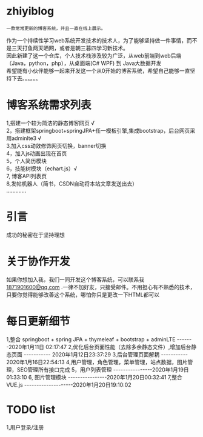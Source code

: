 # zhiyiblog
    一款常常更新的博客系统，并且一直在线上展示。
  作为一个持续性学习web系统开发技术的技术人，为了能够坚持做一件事情，而不是三天打鱼两天晒网，或者是朝三暮四学习新技术。<br>
因此新建了这一个仓库，个人技术栈涉及较为广泛，从web前端到web后端（Java，python，php），从桌面端(C# WPF) 到 Java大数据开发<br>
希望能有小伙伴能够一起来开发这一个从0开始的博客系统，希望自己能够一直坚持下去。。。。。。<br>


# 博客系统需求列表

1,搭建一个较为简洁的静态博客网页 √ <br>
2，搭建框架springboot+springJPA+任一模板引擎,集成bootstrap，后台网页采用adminlte3 √<br>
3,加入css动效修饰网页切换，banner切换<br>
4，加入js动画出现在首页<br>
5，个人简历模块<br>
6，技能树模块（echart.js）√ <br>
7, 博客API列表页<br>
8,发帖机器人（简书，CSDN自动将本站文章发送出去）<br>
.............<br>

# 引言
成功的秘密在于坚持理想<br>

# 关于协作开发
如果你想加入我，我们一同开发这个博客系统，可以联系我 1871901600@qq.com  .一律不加好友，只接受邮件。不用担心有不熟悉的技术，只要你觉得能够改善这个系统，哪怕你只是更改一下HTML都可以


# 每日更新细节
1,整合 springboot + spring JPA + thymeleaf + bootstrap + adminLTE -------2020年1月11日 02:17:47 
2,优化后台页面性能（去除多余静态文件）,增加后台静态页面 ----------- 2020年1月12日23:37:29
3,后台管理页面解耦  ----------- 2020年1月16日22:54:13 
4,用户管理，角色管理，菜单管理，站点数据，图片管理，SEO管理所有接口完成
5，用户列表管理  ----------------2020年1月19日01:33:10
6, 图片管理模块  ----------------2020年1月20日00:32:41
7,整合VUE.js --------------------2020年1月20日19:10:02
# TODO list
1,用户登录/注册